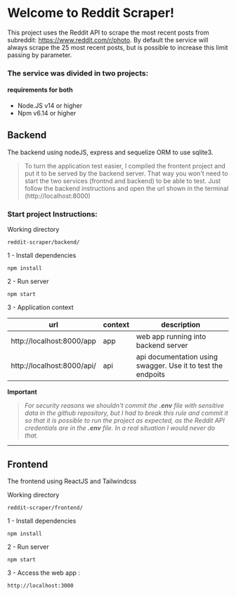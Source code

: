 # Welcome to Reddit Scraper!

This project uses the Reddit API to scrape the most recent posts from subreddit:  https://www.reddit.com/r/photo. By default the service will always scrape the 25 most recent posts, but is possible to increase this limit passing by parameter.




### The service was divided in two projects:

#### requirements for both
 - Node.JS v14 or higher
 - Npm v6.14 or higher



## Backend 
The backend using nodeJS, express and sequelize ORM to use sqlite3.

> To turn the application test easier, I compiled the frontent project and put it to be served by the backend server. That way you won't need to start the two services (frontnd and backend) to be able to test. Just follow the backend instructions and open the url shown in the terminal (http://localhost:8000)

### Start project Instructions:

Working directory

    reddit-scraper/backend/

1 -  Install dependencies

    npm install

2 - Run server

    npm start

3 - Application context

| url | context | description
|--|--|--| 
| http://localhost:8000/app		| app | web app running into backend server| 
| http://localhost:8000/api/ 	| api | api documentation using swagger. Use it to test the endpoits | 


 
 
**Important**
> *For security reasons we shouldn't commit the **.env** file with sensitive data in the github repository, but I had to break this rule and commit it so that it is possible to run the project as expected, as the Reddit API credentials are in the **.env** file. In a real situation I would never do that.*

___

## Frontend
The frontend using ReactJS and Tailwindcss


Working directory

    reddit-scraper/frontend/

1 -  Install dependencies

    npm install

2 - Run server

    npm start


3 - Access the web app :

    http://localhost:3000
